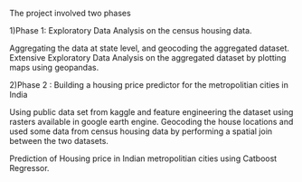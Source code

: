 The project involved two phases


1)Phase 1: Exploratory Data Analysis on the census housing data. 

Aggregating the data at state level, and geocoding the aggregated dataset.
Extensive Exploratory Data Analysis on the aggregated dataset by plotting maps using geopandas.


2)Phase 2 : Building a housing price predictor for the metropolitian cities in India

Using public data set from kaggle and feature engineering the dataset using rasters available in google earth engine. Geocoding the house locations and used some data from census housing data by performing a spatial join between the two datasets.

Prediction of Housing price in Indian metropolitian cities using Catboost Regressor.
